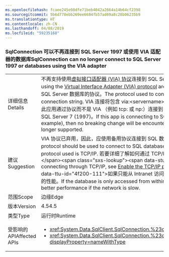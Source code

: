 ```yaml
---
ms.openlocfilehash: fcaee245e98dfe71beb4042a2664a14b64cf2398
ms.sourcegitcommit: 5b6d778ebb269ee6684fb57ad69a8c28b06235b9
ms.translationtype: HT
ms.contentlocale: zh-CN
ms.lasthandoff: 04/08/2019
ms.locfileid: "59235168"
---
```

### <a name="sqlconnection-can-no-longer-connect-to-sql-server-1997-or-databases-using-the-via-adapter"></a><span data-ttu-id="4f200-101">SqlConnection 可以不再连接到 SQL Server 1997 或使用 VIA 适配器的数据库</span><span class="sxs-lookup"><span data-stu-id="4f200-101">SqlConnection can no longer connect to SQL Server 1997 or databases using the VIA adapter</span></span>

|   |   |
|---|---|
|<span data-ttu-id="4f200-102">详细信息</span><span class="sxs-lookup"><span data-stu-id="4f200-102">Details</span></span>|<span data-ttu-id="4f200-103">不再支持使用[虚拟接口适配器 (VIA) 协议](https://docs.microsoft.com/previous-versions/sql/sql-server-2008-r2/ms191229%28v=sql.105%29)连接到 SQL Server 数据库。</span><span class="sxs-lookup"><span data-stu-id="4f200-103">Connections to SQL Server databases using the [Virtual Interface Adapter (VIA) protocol](https://docs.microsoft.com/previous-versions/sql/sql-server-2008-r2/ms191229%28v=sql.105%29) are no longer supported.</span></span> <span data-ttu-id="4f200-104">连接字符串中可以见到用于连接到 SQL Server 数据库的协议。</span><span class="sxs-lookup"><span data-stu-id="4f200-104">The protocol used to connect to a SQL Server database is visible in the connection string.</span></span> <span data-ttu-id="4f200-105">VIA 连接将包含 via:&lt;servername&gt;。</span><span class="sxs-lookup"><span data-stu-id="4f200-105">A VIA connection will contain via:&lt;servername&gt;.</span></span> <span data-ttu-id="4f200-106">如果此应用通过协议而不是 VIA （例如 tcp: 或 np:）连接到 SQL，则不会遇到中断的更改。此外，也不再支持连接到 SQL Server 7 (1997)。</span><span class="sxs-lookup"><span data-stu-id="4f200-106">If this app is connecting to SQL via a protocol other than VIA (tcp: or np: for example), then no breaking change will be encountered.Also, connections to SQL Server 7 (1997) are no longer supported.</span></span>|
|<span data-ttu-id="4f200-107">建议</span><span class="sxs-lookup"><span data-stu-id="4f200-107">Suggestion</span></span>|<span data-ttu-id="4f200-108">VIA 协议已弃用，因此，应使用备用协议连接到 SQL 数据库。</span><span class="sxs-lookup"><span data-stu-id="4f200-108">The VIA protocol is deprecated, so an alternative protocol should be used to connect to SQL databases.</span></span> <span data-ttu-id="4f200-109">使用的最常见的协议是 TCP/IP。</span><span class="sxs-lookup"><span data-stu-id="4f200-109">The most common protocol used is TCP/IP.</span></span> <span data-ttu-id="4f200-110">若要详细了解如何通过 TCP/IP 进行连接，请参阅[对数据库实例启用 TCP/IP 协议](https://docs.microsoft.com/previous-versions/visualstudio/visual-studio-2008/bb909712(v=vs.90))。</span><span class="sxs-lookup"><span data-stu-id="4f200-110">For more information about connecting through TCP/IP, see [Enable the TCP/IP protocol for a database instance](https://docs.microsoft.com/previous-versions/visualstudio/visual-studio-2008/bb909712(v=vs.90)).</span></span> <span data-ttu-id="4f200-111">如果只能从 Intranet 访问数据库，在网络速度慢时，共享的管道协议可能会提供更好的性能。</span><span class="sxs-lookup"><span data-stu-id="4f200-111">If the database is only accessed from within an intranet, the shared pipes protocol may provide better performance if the network is slow.</span></span>|
|<span data-ttu-id="4f200-112">范围</span><span class="sxs-lookup"><span data-stu-id="4f200-112">Scope</span></span>|<span data-ttu-id="4f200-113">边缘</span><span class="sxs-lookup"><span data-stu-id="4f200-113">Edge</span></span>|
|<span data-ttu-id="4f200-114">版本</span><span class="sxs-lookup"><span data-stu-id="4f200-114">Version</span></span>|<span data-ttu-id="4f200-115">4.5</span><span class="sxs-lookup"><span data-stu-id="4f200-115">4.5</span></span>|
|<span data-ttu-id="4f200-116">类型</span><span class="sxs-lookup"><span data-stu-id="4f200-116">Type</span></span>|<span data-ttu-id="4f200-117">运行时</span><span class="sxs-lookup"><span data-stu-id="4f200-117">Runtime</span></span>|
|<span data-ttu-id="4f200-118">受影响的 API</span><span class="sxs-lookup"><span data-stu-id="4f200-118">Affected APIs</span></span>|<ul><li><xref:System.Data.SqlClient.SqlConnection.%23ctor(System.String)?displayProperty=nameWithType></li><li><xref:System.Data.SqlClient.SqlConnection.%23ctor(System.String,System.Data.SqlClient.SqlCredential)?displayProperty=nameWithType></li></ul>|
